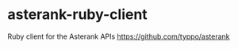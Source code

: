 asterank-ruby-client
====================

Ruby client for the Asterank APIs https://github.com/typpo/asterank
